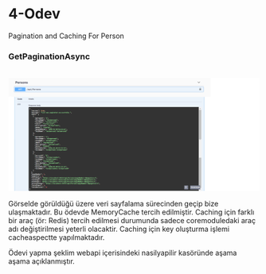 ﻿# 4-Odev

Pagination and Caching For Person

### GetPaginationAsync 

<br/>

<img src="https://github.com/215-Protein-NET-Bootcamp/4-odev-Trkrkrl/blob/main/AuthManagement/Images/get-paginated.png">

<br/>

Görselde görüldüğü üzere veri sayfalama sürecinden geçip bize ulaşmaktadır.
Bu ödevde MemoryCache tercih edilmiştir.
Caching için farklı bir araç (ör: Redis) tercih edilmesi durumunda sadece coremoduledaki araç adı değiştirilmesi yeterli olacaktir.
Caching için key oluşturma işlemi cacheaspectte yapılmaktadır.

Ödevi yapma şeklim webapi içerisindeki nasilyapilir kasöründe aşama aşama açıklanmıştır.
